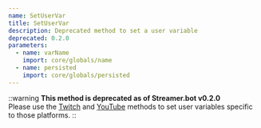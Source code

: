 ```yaml
---
name: SetUserVar
title: SetUserVar
description: Deprecated method to set a user variable
deprecated: 0.2.0
parameters:
  - name: varName
    import: core/globals/name
  - name: persisted
    import: core/globals/persisted
---
```


::warning
**This method is deprecated as of Streamer.bot v0.2.0**
<br>
Please use the [Twitch](/api/csharp/methods/twitch/globals/set-twitch-user-var) and [YouTube](/api/csharp/methods/youtube/globals/set-youtube-user-var) methods to set user variables specific to those platforms.
::